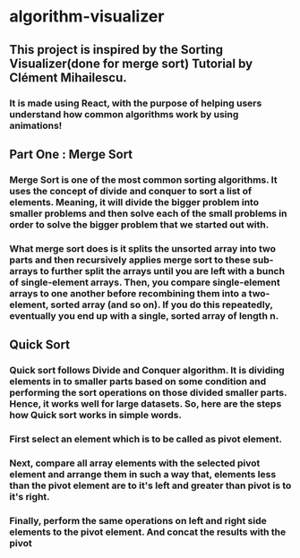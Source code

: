 # algorithm-visualizer

## This project is inspired by the Sorting Visualizer(done for merge sort) Tutorial by Clément Mihailescu.

### It is made using React, with the purpose of helping users understand how common algorithms work by using animations! 

## Part One : Merge Sort

### Merge Sort is one of the most common sorting algorithms. It uses the concept of divide and conquer to sort a list of elements. Meaning, it will divide the bigger problem into smaller problems and then solve each of the small problems in order to solve the bigger problem that we started out with.

### What merge sort does is it splits the unsorted array into two parts and then recursively applies merge sort to these sub-arrays to further split the arrays until you are left with a bunch of single-element arrays. Then, you compare single-element arrays to one another before recombining them into a two-element, sorted array (and so on). If you do this repeatedly, eventually you end up with a single, sorted array of length n. 

## Quick Sort

### Quick sort follows Divide and Conquer algorithm. It is dividing elements in to smaller parts based on some condition and performing the sort operations on those divided smaller parts. Hence, it works well for large datasets. So, here are the steps how Quick sort works in simple words.

### First select an element which is to be called as pivot element.
### Next, compare all array elements with the selected pivot element and arrange them in such a way that, elements less than the pivot element are to it's left and greater than pivot is to it's right.
### Finally, perform the same operations on left and right side elements to the pivot element. And concat the results with the pivot
